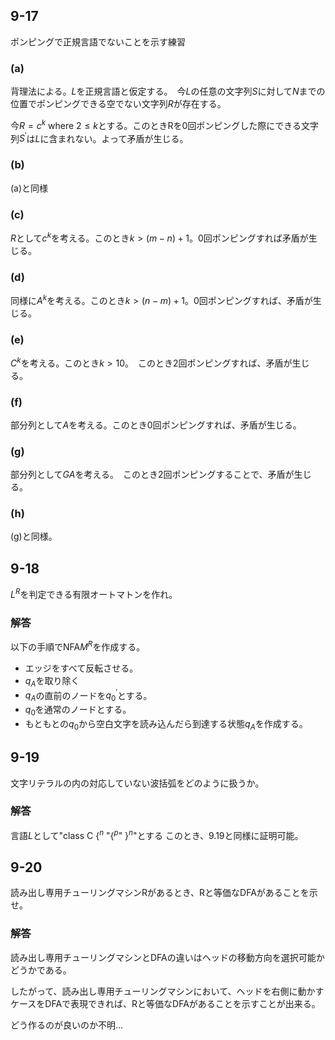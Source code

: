 ## 9-17

ポンピングで正規言語でないことを示す練習

### (a)

背理法による。$L$を正規言語と仮定する。　今$L$の任意の文字列$S$に対して$N$までの位置でポンピングできる空でない文字列$R$が存在する。

今$R = c^k$ where $2 \leq k$とする。このときRを0回ポンピングした際にできる文字列$S^{'}$は$L$に含まれない。よって矛盾が生じる。


### (b)

(a)と同様

### (c)

$R$として$c^{k}$を考える。このとき$k>(m-n)+1$。0回ポンピングすれば矛盾が生じる。


### (d)

同様に$A^{k}$を考える。このとき$k>(n-m)+1$。0回ポンピングすれば、矛盾が生じる。


### (e)

$C^{k}$を考える。このとき$k > 10$。　このとき2回ポンピングすれば、矛盾が生じる。


### (f)

部分列として$A$を考える。このとき0回ポンピングすれば、矛盾が生じる。



### (g)

部分列として$GA$を考える。　このとき2回ポンピングすることで、矛盾が生じる。


### (h)

(g)と同様。


## 9-18

$L^R$を判定できる有限オートマトンを作れ。

### 解答

以下の手順でNFA$M^R$を作成する。

- エッジをすべて反転させる。
- $q_A$を取り除く
- $q_A$の直前のノードを$q^{'}_0$とする。
- $q_0$を通常のノードとする。
- もともとの$q_0$から空白文字を読み込んだら到達する状態$q_A$を作成する。



## 9-19

文字リテラルの内の対応していない波括弧をどのように扱うか。


### 解答

言語$L$として"class C $\{^n$ "$\{^{p}$" $\}^n$"とする
このとき、9.19と同様に証明可能。


## 9-20
読み出し専用チューリングマシンRがあるとき、Rと等価なDFAがあることを示せ。


### 解答

読み出し専用チューリングマシンとDFAの違いはヘッドの移動方向を選択可能かどうかである。

したがって、読み出し専用チューリングマシンにおいて、ヘッドを右側に動かすケースをDFAで表現できれば、Rと等価なDFAがあることを示すことが出来る。


どう作るのが良いのか不明…
